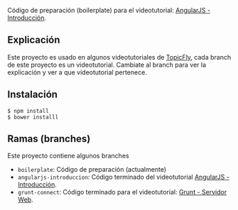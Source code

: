 Código de preparación (boilerplate) para el videotutorial: [AngularJS - Introducción](http://topicfly.io/videos/3-angularjs-introduccion).

## Explicación

Este proyecto es usado en algunos videotutoriales de [TopicFly](http://topicfly.io), cada branch de este proyecto es un videotutorial. Cambiate al branch para ver la explicación y ver a que videotutorial pertenece.

## Instalación

```
$ npm install
$ bower installl
```

## Ramas (branches)

Este proyecto contiene algunos branches

* ```boilerplate```: Código de preparación (actualmente)
* ```angularjs-introduccion```: Código terminado del videotutorial [AngularJS - Introducción](http://topicfly.io/videos/3-angularjs-introduccion).
* ```grunt-connect```: Código terminado para el videotutorial: [Grunt - Servidor Web](http://topicfly.io/videos/5-grunt-servidor-web).